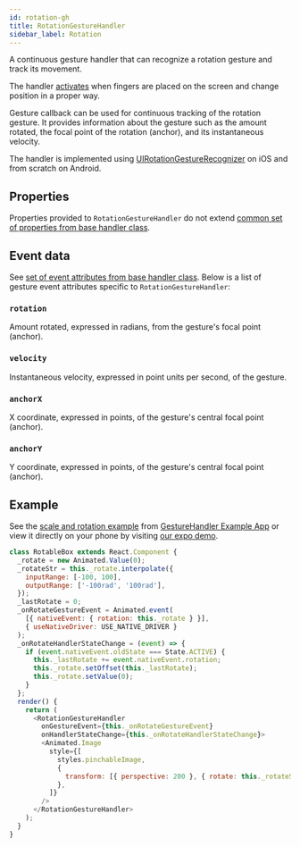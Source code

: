 ```yaml
---
id: rotation-gh
title: RotationGestureHandler
sidebar_label: Rotation
---
```


A continuous gesture handler that can recognize a rotation gesture and track its movement.

The handler [activates](state.md#active) when fingers are placed on the screen and change position in a proper way.

Gesture callback can be used for continuous tracking of the rotation gesture. It provides information about the gesture such as the amount rotated, the focal point of the rotation (anchor), and its instantaneous velocity.

The handler is implemented using [UIRotationGestureRecognizer](https://developer.apple.com/documentation/uikit/uirotationgesturerecognizer) on iOS and from scratch on Android.

## Properties

Properties provided to `RotationGestureHandler` do not extend [common set of properties from base handler class](common-gh#properties).

## Event data

See [set of event attributes from base handler class](common-gh#event-data). Below is a list of gesture event attributes specific to `RotationGestureHandler`:

### `rotation`

Amount rotated, expressed in radians, from the gesture's focal point (anchor).

### `velocity`

Instantaneous velocity, expressed in point units per second, of the gesture.

### `anchorX`

X coordinate, expressed in points, of the gesture's central focal point (anchor).

### `anchorY`

Y coordinate, expressed in points, of the gesture's central focal point (anchor).

## Example

See the [scale and rotation example](https://github.com/software-mansion/react-native-gesture-handler/blob/master/examples/Example/scaleAndRotate/index.js) from [GestureHandler Example App](../../example) or view it directly on your phone by visiting [our expo demo](https://snack.expo.io/@adamgrzybowski/react-native-gesture-handler-demo).

```js
class RotableBox extends React.Component {
  _rotate = new Animated.Value(0);
  _rotateStr = this._rotate.interpolate({
    inputRange: [-100, 100],
    outputRange: ['-100rad', '100rad'],
  });
  _lastRotate = 0;
  _onRotateGestureEvent = Animated.event(
    [{ nativeEvent: { rotation: this._rotate } }],
    { useNativeDriver: USE_NATIVE_DRIVER }
  );
  _onRotateHandlerStateChange = (event) => {
    if (event.nativeEvent.oldState === State.ACTIVE) {
      this._lastRotate += event.nativeEvent.rotation;
      this._rotate.setOffset(this._lastRotate);
      this._rotate.setValue(0);
    }
  };
  render() {
    return (
      <RotationGestureHandler
        onGestureEvent={this._onRotateGestureEvent}
        onHandlerStateChange={this._onRotateHandlerStateChange}>
        <Animated.Image
          style={[
            styles.pinchableImage,
            {
              transform: [{ perspective: 200 }, { rotate: this._rotateStr }],
            },
          ]}
        />
      </RotationGestureHandler>
    );
  }
}
```
